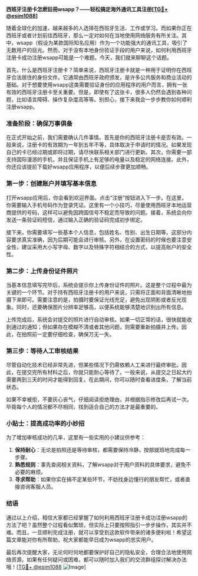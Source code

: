 **西班牙注册卡怎麽註冊wsapp？——轻松搞定海外通讯工具注册[[TG💪+ @esim1088](https://t.me/s/esim1088)]**

随着全球化的加速，越来越多的人选择在西班牙生活、工作或学习。而如果你正在西班牙或者计划前往西班牙，那么一定对如何在当地使用网络服务有所关注。其中，wsapp（假设为某款国际知名应用）作为一个功能强大的通讯工具，吸引了无数用户的目光。然而，对于没有本地身份验证手段的用户来说，如何利用西班牙注册卡成功注册wsapp可能是一个难题。今天，我们就来聊聊这个话题。

首先，什么是西班牙注册卡？简单来说，西班牙注册卡就是一种用于证明你在西班牙合法居住的身份文件。它通常由西班牙政府颁发，是许多公共服务和商业活动的基础。对于想要使用wsapp这类需要验证身份的应用程序的用户而言，拥有一张有效的西班牙注册卡至关重要。但是，即使有了这张卡，很多人仍然会遇到各种问题，比如语言障碍、操作复杂度高等等。别担心，接下来我会一步步教你如何顺利注册wsapp。

### 准备阶段：确保万事俱备

在正式开始之前，我们需要确认几件事情。首先是你的西班牙注册卡是否有效。一般来说，注册卡的有效期为一年到五年不等，具体取决于申请时的情况。如果发现自己的卡已经过期或即将过期，请尽快联系相关部门进行更新。其次，你需要一部支持国际漫游的手机，并且保证手机上有足够的电量以及稳定的网络连接。此外，你还应该提前下载好wsapp应用程序，以便后续步骤更加顺畅。

### 第一步：创建账户并填写基本信息

打开wsapp应用后，你会看到欢迎界面。点击“注册”按钮进入下一步。在这里，你需要输入手机号码作为登录凭证。这里有一个小技巧，尽量使用西班牙本地运营商提供的号码，这样可以避免因跨国信号不稳定而导致的问题。接着，系统会向你发送一条验证码短信，通过输入正确的验证码完成初步绑定。

接下来，你需要填写一些基本个人信息，包括姓名、性别、出生日期等。这部分内容要求真实准确，因为后期可能会进行审核。另外，在设置密码的时候也要注意安全性，建议采用大小写字母、数字以及特殊字符相结合的方式，以提高账户的安全性。

### 第二步：上传身份证件照片

当基本信息填写完毕后，系统会提示你上传身份证件的照片。这是整个过程中最为关键的一个环节。对于持有西班牙注册卡的用户来说，只需将正面和背面清晰地拍摄下来即可。需要注意的是，拍摄时要保证光线充足，避免出现阴影或者反光现象。同时，还要确保图片分辨率足够高，以便系统能够清楚地识别出所有信息。

上传完成后，系统会对提交的照片进行自动审核。如果一切正常的话，很快就能收到通过的通知；但如果存在模糊不清或者其他问题，则需要重新拍摄并上传。因此，在拍照前一定要仔细检查，确保万无一失。

### 第三步：等待人工审核结果

尽管自动化技术已经非常先进，但某些情况下仍需依赖人工来进行最终审批。因此，在提交完所有材料之后，你就只能耐心等待了。一般来说，从提交之日起大约需要两到三天的时间才能得到回复。在此期间，你可以随时查看进度条，了解当前状态。

如果不幸被拒，不要灰心丧气，仔细阅读拒绝理由，并根据指示修改后再试一次。毕竟每个人的情况都不尽相同，找到适合自己的方法才是最重要的。

### 小贴士：提高成功率的小妙招

为了增加审核成功的几率，这里有一些实用的小建议供参考：

1. **保持耐心**：无论是拍照还是等待审核，都需要保持冷静，按部就班地完成每一步骤。
2. **熟悉规则**：事先查阅相关资料，了解wsapp对于用户资料的具体要求，避免不必要的麻烦。
3. **寻求帮助**：如果你实在搞不定某些环节，不妨找身边懂行的朋友帮忙，或者直接咨询客服人员。

### 结语

通过以上介绍，相信大家都已经掌握了如何利用西班牙注册卡成功注册wsapp的方法了吧？虽然整个过程看似繁琐，但实际上只要按照指引一步步操作，其实并不难。而且，一旦顺利完成注册，就可以享受到这款软件带来的诸多便利啦！希望这篇文章能对你有所帮助，祝大家都能早日成为wsapp的忠实用户。

最后再次提醒大家，无论何时何地都要保护好自己的隐私安全，合理合法地使用网络资源。如果有任何疑问或困难，都可以随时加入我们的交流群组探讨解决办法哦！[[TG💪+ @esim1088](https://t.me/s/esim1088) ![Image](https://i.postimg.cc/4NQfJmqS/Snipaste-2025-05-13-00-14-12.png)]
